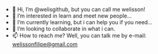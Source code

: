 - 👋 Hi, I’m @welisgithub, but you can call me welisson!
- 👀 I’m interested in learn and meet new people...
- 🌱 I’m currently learning, but i can help you if you need...
- 💞️ I’m looking to collaborate in what i can.
- 📫 How to reach me? Well, you can talk me by e-mail: welissonfilipe@gmail.com 

<!---
welisgithub/welisgithub is a ✨ special ✨ repository because its `README.md` (this file) appears on your GitHub profile.
You can click the Preview link to take a look at your changes.
--->
